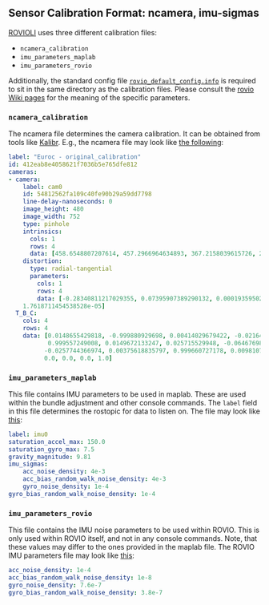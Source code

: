 ## Sensor Calibration Format: ncamera, imu-sigmas

[ROVIOLI](Running-ROVIOLI-in-VIO-mode) uses three different calibration files:
- `ncamera_calibration`
- `imu_parameters_maplab`
- `imu_parameters_rovio`


Additionally, the standard config file [`rovio_default_config.info`](https://github.com/ethz-asl/maplab/blob/master/applications/rovioli/share/rovio_default_config.info) is required to sit in the same directory as the calibration files. Please consult the [rovio Wiki pages](https://github.com/ethz-asl/rovio/wiki) for the meaning of the specific parameters.

### `ncamera_calibration`
The ncamera file determines the camera calibration. It can be obtained from tools like [Kalibr](Initial-sensor-calibration-with-Kalibr). E.g., the ncamera file may look like [the following](https://github.com/ethz-asl/maplab/blob/master/applications/rovioli/share/ncamera-euroc.yaml):

```yaml
label: "Euroc - original_calibration"
id: 412eab8e4058621f7036b5e765dfe812
cameras:
- camera:
    label: cam0
    id: 54812562fa109c40fe90b29a59dd7798
    line-delay-nanoseconds: 0
    image_height: 480
    image_width: 752
    type: pinhole
    intrinsics:
      cols: 1
      rows: 4
      data: [458.6548807207614, 457.2966964634893, 367.2158039615726, 248.37534060980727]
    distortion:
      type: radial-tangential  
      parameters:
        cols: 1
        rows: 4
        data: [-0.28340811217029355, 0.07395907389290132, 0.00019359502856909603,
    1.7618711454538528e-05]
  T_B_C:
    cols: 4
    rows: 4
    data: [0.0148655429818, -0.999880929698, 0.00414029679422, -0.0216401454975,
           0.999557249008, 0.0149672133247, 0.025715529948, -0.064676986768,
          -0.0257744366974, 0.00375618835797, 0.999660727178, 0.00981073058949,
          0.0, 0.0, 0.0, 1.0]
```

### `imu_parameters_maplab`
This file contains IMU parameters to be used in maplab. These are used within the bundle adjustment and other console commands. The `label` field in this file determines the rostopic for data to listen on. The file may look like [this](https://github.com/ethz-asl/maplab/blob/master/applications/rovioli/share/imu-adis16488.yaml):
```yaml
label: imu0
saturation_accel_max: 150.0
saturation_gyro_max: 7.5
gravity_magnitude: 9.81
imu_sigmas:
    acc_noise_density: 4e-3
    acc_bias_random_walk_noise_density: 4e-3
    gyro_noise_density: 1e-4
gyro_bias_random_walk_noise_density: 1e-4
```

### `imu_parameters_rovio`
This file contains the IMU noise parameters to be used within ROVIO. This is only used within ROVIO itself, and not in any console commands. Note, that these values may differ to the ones provided in the maplab file. The ROVIO IMU parameters file may look like [this](https://github.com/ethz-asl/maplab/blob/master/applications/rovioli/share/imu-sigmas-rovio.yaml):
```yaml
acc_noise_density: 1e-4
acc_bias_random_walk_noise_density: 1e-8
gyro_noise_density: 7.6e-7
gyro_bias_random_walk_noise_density: 3.8e-7
```
